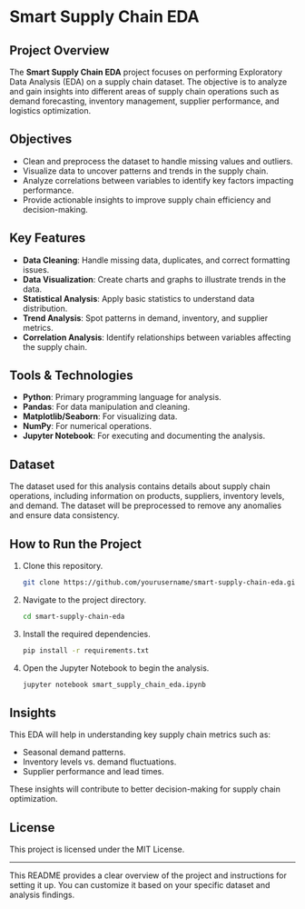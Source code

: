 
# Smart Supply Chain EDA

## Project Overview

The **Smart Supply Chain EDA** project focuses on performing Exploratory Data Analysis (EDA) on a supply chain dataset. The objective is to analyze and gain insights into different areas of supply chain operations such as demand forecasting, inventory management, supplier performance, and logistics optimization.

## Objectives

- Clean and preprocess the dataset to handle missing values and outliers.
- Visualize data to uncover patterns and trends in the supply chain.
- Analyze correlations between variables to identify key factors impacting performance.
- Provide actionable insights to improve supply chain efficiency and decision-making.

## Key Features

- **Data Cleaning**: Handle missing data, duplicates, and correct formatting issues.
- **Data Visualization**: Create charts and graphs to illustrate trends in the data.
- **Statistical Analysis**: Apply basic statistics to understand data distribution.
- **Trend Analysis**: Spot patterns in demand, inventory, and supplier metrics.
- **Correlation Analysis**: Identify relationships between variables affecting the supply chain.

## Tools & Technologies

- **Python**: Primary programming language for analysis.
- **Pandas**: For data manipulation and cleaning.
- **Matplotlib/Seaborn**: For visualizing data.
- **NumPy**: For numerical operations.
- **Jupyter Notebook**: For executing and documenting the analysis.

## Dataset

The dataset used for this analysis contains details about supply chain operations, including information on products, suppliers, inventory levels, and demand. The dataset will be preprocessed to remove any anomalies and ensure data consistency.

## How to Run the Project

1. Clone this repository.
   ```bash
   git clone https://github.com/yourusername/smart-supply-chain-eda.git
   ```

2. Navigate to the project directory.
   ```bash
   cd smart-supply-chain-eda
   ```

3. Install the required dependencies.
   ```bash
   pip install -r requirements.txt
   ```

4. Open the Jupyter Notebook to begin the analysis.
   ```bash
   jupyter notebook smart_supply_chain_eda.ipynb
   ```

## Insights

This EDA will help in understanding key supply chain metrics such as:
- Seasonal demand patterns.
- Inventory levels vs. demand fluctuations.
- Supplier performance and lead times.
  
These insights will contribute to better decision-making for supply chain optimization.

## License

This project is licensed under the MIT License.

---

This README provides a clear overview of the project and instructions for setting it up. You can customize it based on your specific dataset and analysis findings.
